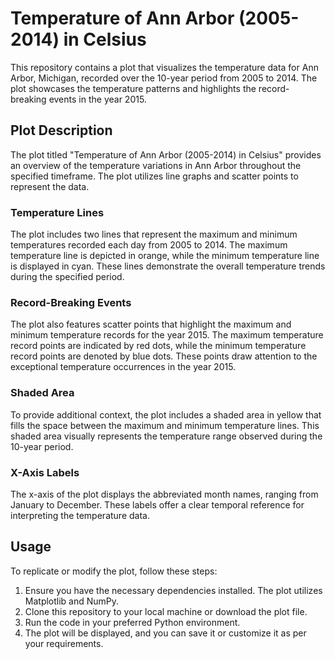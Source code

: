 # Temperature of Ann Arbor (2005-2014) in Celsius

This repository contains a plot that visualizes the temperature data for Ann Arbor, Michigan, recorded over the 10-year period from 2005 to 2014. The plot showcases the temperature patterns and highlights the record-breaking events in the year 2015.

## Plot Description

The plot titled "Temperature of Ann Arbor (2005-2014) in Celsius" provides an overview of the temperature variations in Ann Arbor throughout the specified timeframe. The plot utilizes line graphs and scatter points to represent the data.

### Temperature Lines

The plot includes two lines that represent the maximum and minimum temperatures recorded each day from 2005 to 2014. The maximum temperature line is depicted in orange, while the minimum temperature line is displayed in cyan. These lines demonstrate the overall temperature trends during the specified period.

### Record-Breaking Events

The plot also features scatter points that highlight the maximum and minimum temperature records for the year 2015. The maximum temperature record points are indicated by red dots, while the minimum temperature record points are denoted by blue dots. These points draw attention to the exceptional temperature occurrences in the year 2015.

### Shaded Area

To provide additional context, the plot includes a shaded area in yellow that fills the space between the maximum and minimum temperature lines. This shaded area visually represents the temperature range observed during the 10-year period.

### X-Axis Labels

The x-axis of the plot displays the abbreviated month names, ranging from January to December. These labels offer a clear temporal reference for interpreting the temperature data.

## Usage

To replicate or modify the plot, follow these steps:

1. Ensure you have the necessary dependencies installed. The plot utilizes Matplotlib and NumPy.
2. Clone this repository to your local machine or download the plot file.
3. Run the code in your preferred Python environment.
4. The plot will be displayed, and you can save it or customize it as per your requirements.
